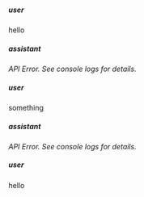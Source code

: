 ##### user
hello

##### assistant
*API Error. See console logs for details.*

##### user
something

##### assistant
*API Error. See console logs for details.*

##### user
hello